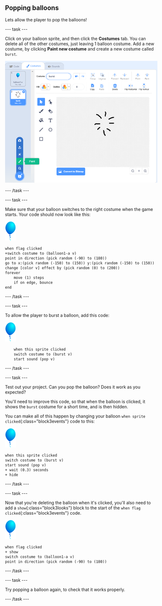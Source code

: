 ## Popping balloons

Lets allow the player to pop the balloons!

--- task ---

Click on your balloon sprite, and then click the **Costumes** tab. You can delete all of the other costumes, just leaving 1 balloon costume. Add a new costume, by clicking **Paint new costume** and create a new costume called `burst`.

![balloon costume called burst](images/balloons-costume.png)

--- /task ---

--- task ---

Make sure that your balloon switches to the right costume when the game starts. Your code should now look like this:

![balloon sprite](images/balloon-sprite.png)

```blocks3
when flag clicked
+switch costume to (balloon1-a v)
point in direction (pick random (-90) to (180))
go to x:(pick random (-150) to (150)) y:(pick random (-150) to (150))
change [color v] effect by (pick random (0) to (200))
forever
    move (1) steps
    if on edge, bounce
end
```

--- /task ---

--- task ---

To allow the player to burst a balloon, add this code:

![balloon sprite](images/balloon-sprite.png)

```blocks3
    when this sprite clicked
    switch costume to (burst v)
    start sound (pop v)
```

--- /task ---

--- task ---

Test out your project. Can you pop the balloon? Does it work as you expected?

You'll need to improve this code, so that when the balloon is clicked, it shows the `burst` costume for a short time, and is then hidden.

You can make all of this happen by changing your balloon `when sprite clicked`{:class="block3events"} code to this:

![balloon sprite](images/balloon-sprite.png)

```blocks3
when this sprite clicked
switch costume to (burst v)
start sound (pop v)
+ wait (0.3) seconds
+ hide
```

--- /task ---

--- task ---

Now that you're deleting the balloon when it's clicked, you'll also need to add a `show`{:class="block3looks"} block to the start of the `when flag clicked`{:class="block3events"} code.

![balloon sprite](images/balloon-sprite.png)

```blocks3
when flag clicked
+ show
switch costume to (balloon1-a v)
point in direction (pick random (-90) to (180))
```

--- /task ---

--- task ---

Try popping a balloon again, to check that it works properly.

--- /task ---
